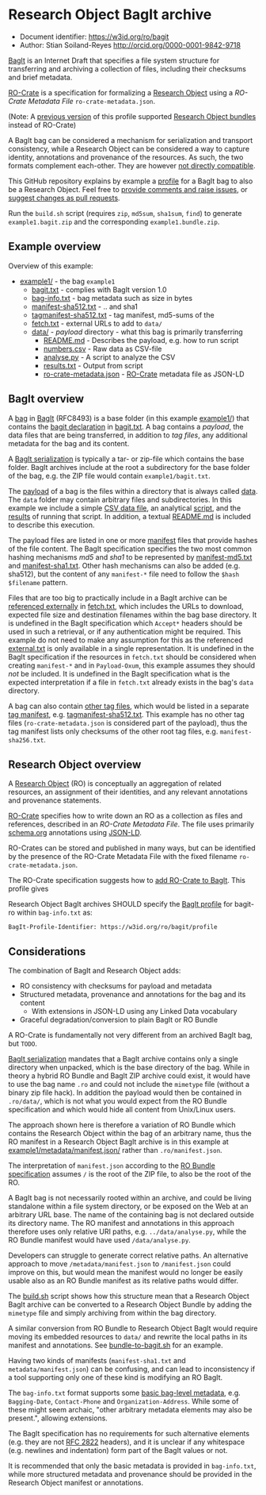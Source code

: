 # Research Object BagIt archive

* Document identifier: https://w3id.org/ro/bagit
* Author: Stian Soiland-Reyes http://orcid.org/0000-0001-9842-9718

[BagIt](https://tools.ietf.org/html/draft-kunze-bagit-14) is an Internet Draft
that specifies a file system structure for transferring and archiving a
collection of files, including their checksums and brief metadata.

[RO-Crate](https://w3id.org/ro/crate/) is a specification for formalizing a [Research Object](http://www.researchobject.org/)
using a _RO-Crate Metadata File_ `ro-crate-metadata.json`. 

(Note: A [previous version]() of this profile supported [Research Object bundles](https://w3id.org/bundle/) instead of RO-Crate)

A BagIt bag can be considered a mechanism for serialization and transport
consistency, while a Research Object can be considered a way to capture
identity, annotations and provenance of the resources. As such, the two
formats complement each-other. They are however
[not directly compatible](#considerations).

This GitHub repository explains by example a
[profile](profile.json) for a BagIt bag to also be
a Research Object. Feel free to
[provide comments and raise issues](https://github.com/ResearchObject/bagit-ro/issues),
or
[suggest changes as pull requests](https://github.com/ResearchObject/bagit-ro/pulls).

Run the `build.sh` script (requires `zip`, `md5sum`, `sha1sum`, `find`) to
generate `example1.bagit.zip` and the corresponding `example1.bundle.zip`.


## Example overview

Overview of this example:

* [example1/](example1/) - the bag `example1`
  * [bagit.txt](example1/bagit.txt) - complies with BagIt version 1.0
  * [bag-info.txt](example1/bag-info.txt) - bag metadata such as size in bytes
  * [manifest-sha512.txt](example1/manifest-sha512.txt) - .. and sha1
  * [tagmanifest-sha512.txt](example1/tagmanifest-sha512.txt) - tag manifest, md5-sums of the
  * [fetch.txt](example1/fetch.txt) - external URLs to add to `data/`
  * [data/](example1/data/) - _payload_ directory - what this bag is primarily transferring
    * [README.md](example1/data/README.md) - Describes the payload, e.g. how to run script
    * [numbers.csv](example1/data/numbers.csv) - Raw data as CSV-file
    * [analyse.py](example1/data/analyse.py) - A script to analyze the CSV
    * [results.txt](example1/data/results.txt) - Output from script
    * [ro-crate-metadata.json](example1/data/ro-crate-metadata) - [RO-Crate](https://w3id.org/ro/crate/) metadata file as JSON-LD


## BagIt overview

A [bag](https://www.rfc-editor.org/rfc/rfc8493.html#section-2)
in [BagIt](https://www.rfc-editor.org/rfc/rfc8493.html) (RFC8493) is a base
folder (in this example [example1/](example1/)) that contains the
[bagit declaration](https://www.rfc-editor.org/rfc/rfc8493.html#section-2.1.1) in
[bagit.txt](example1/bagit.txt). A bag contains a _payload_, the data files
that are being transferred, in addition to _tag files_, any additional 
metadata for the bag and its content.

A [BagIt serialization](https://tools.ietf.org/html/draft-kunze-bagit-14#section-4)
is typically a tar- or zip-file which contains the base folder.
BagIt archives include at the root a subdirectory for the base folder of the
bag, e.g. the ZIP file would contain `example1/bagit.txt`.

The [payload](https://tools.ietf.org/html/draft-kunze-bagit-14#section-2.1.2)
of a bag is the files within a directory that
is always called [data](example1/data/). The `data` folder may
contain arbitrary files and subdirectories. In this example we include a
simple [CSV data file](example1/data/numbers.csv), an
analytical [script](example1/data/analyse.py), and
the [results](example1/data/results.txt) of running that script. In addition,
a textual [README.md](example1/data/README.md) is included to describe this
execution.

The payload files are listed in one or more
[manifest](https://tools.ietf.org/html/draft-kunze-bagit-14#section-2.1.3) files
that provide hashes of the file content. The BagIt specification specifies the
two most common hashing mechanisms _md5_ and _sha1_ to be represented by
[manifest-md5.txt](example1/manifest-md5.txt) and
[manifest-sha1.txt](example1/manifest-sha1.txt). Other hash mechanisms
can also be added (e.g. sha512), but the content of any `manifest-*` file
need to follow the `$hash $filename` pattern.

Files that are too big to practically include in a BagIt archive
can be
[referenced externally](https://www.rfc-editor.org/rfc/rfc8493.html#section-2.2.3)
in [fetch.txt](example1/fetch.txt), which includes the
URLs to download, expected file size and destination filenames
within the bag base directory.
It is undefined in the BagIt specification which `Accept*` headers should be
used in such a retrieval, or if any authentication might be required. This
example do not need to make any assumption for this as the
referenced [external.txt](https://gist.githubusercontent.com/anonymous/7fe620279ea4988a5a1e/raw/e55d9ea6af35ea67cfaf47b03a2b71f9026325fd/external.txt)
is only available in a single representation. It is undefined in the BagIt
specification if the resources in `fetch.txt` should be considered when
creating `manifest-*` and in `Payload-Oxum`, this
example assumes they should *not* be included. It is undefined in the BagIt
specification what is the expected interpretation if a file in `fetch.txt`
already exists in the bag's `data` directory.

A bag can also contain
[other tag files](https://www.rfc-editor.org/rfc/rfc8493.html#section-2.2.4),
which would be listed in a separate
[tag manifest](https://www.rfc-editor.org/rfc/rfc8493.html#section-2.2.1),
e.g. [tagmanifest-sha512.txt](example1/tagmanifest-sha512.txt). 
This example has no other tag files (`ro-crate-metadata.json` is considered part of the payload), 
thus the tag manifest lists only checksums of the other root tag files, e.g. `manifest-sha256.txt`.

## Research Object overview

A [Research Object](http://www.researchobject.org/) (RO) is conceptually an
aggregation of related resources, an assignment of their identities, and
any relevant annotations and provenance statements. 

[RO-Crate](https://w3id.org/ro/crate) specifies how to write down an RO as a
collection as files and references, described in an 
_RO-Crate Metadata File_. The file uses primarily 
[schema.org](https://schema.org/) annotations using [JSON-LD](https://json-ld.org/).

RO-Crates can be stored and published in many ways, but can be identified by the presence of the RO-Crate Metadata File with the fixed filename `ro-crate-metadata.json`. 

The RO-Crate specification suggests how to [add RO-Crate to BagIt](https://www.researchobject.org/ro-crate/1.1/appendix/implementation-notes.html#adding-ro-crate-to-bagit). This profile gives 


Research Object BagIt archives SHOULD specify the [BagIt profile](https://github.com/ruebot/bagit-profiles)
for bagit-ro within `bag-info.txt` as:

```
BagIt-Profile-Identifier: https://w3id.org/ro/bagit/profile
```

## Considerations

The combination of BagIt and Research Object adds:

* RO consistency with checksums for payload and metadata
* Structured metadata, provenance and annotations for the bag and its content
  * With extensions in JSON-LD using any Linked Data vocabulary
* Graceful degradation/conversion to plain BagIt or RO Bundle

A RO-Crate is fundamentally not very different from an archived
BagIt bag, but `TODO`.

[BagIt serialization](https://tools.ietf.org/html/draft-kunze-bagit-14#section-4)
mandates that a BagIt archive contains only a single directory when unpacked,
which is the base directory of the bag. While in theory a hybrid RO Bundle and
BagIt ZIP archive could exist, it would have to use the bag name `.ro` and
could not include the `mimetype` file (without a binary zip file hack).
In addition the payload would then be contained in `.ro/data/`,
which is not what you would expect from the RO Bundle specification
and which would hide all content from Unix/Linux users.

The approach shown here is therefore a variation of RO Bundle which contains the
Research Object within the bag of an arbitrary name, thus the RO manifest in a
Research Object BagIt archive is in this example at
[example1/metadata/manifest.json/](example1/metadata/manifest.json) rather than
`.ro/manifest.json`.

The interpretation of `manifest.json` according to the
[RO Bundle specification](https://w3id.org/bundle/#manifest-json)
assumes `/` is the root of the ZIP file, to also be the root of the RO.

A BagIt bag is not necessarily rooted within an
archive, and could be living standalone within a file system directory,
or be exposed on the Web at an arbitrary URL base. The name of the containing
bag is not declared outside its directory name. The RO manifest and annotations
in this approach therefore uses only relative URI paths, e.g.
`../data/analyse.py`, while the RO Bundle
manifest would have used `/data/analyse.py`.

Developers can struggle to generate correct relative paths. An
alternative approach to move `/metadata/manifest.json` to `/manifest.json`
could improve on this, but would mean the manifest would no longer be
easily usable also as an RO Bundle manifest as its relative paths
would differ.

The [build.sh](build.sh#L22) script shows how this structure mean that a
Research Object BagIt archive can be converted to a Research Object Bundle
by adding the `mimetype` file and simply archiving from within the bag directory.

A similar conversion from RO Bundle to Research Object BagIt would require
moving its embedded resources to `data/` and rewrite the local paths in its
manifest and annotations. See [bundle-to-bagit.sh](bundle-to-bagit.sh) for an example.

Having two kinds of manifests (`manifest-sha1.txt` and `metadata/manifest.json`)
can be confusing, and can lead to inconsistency if a tool supporting only
one of these kind is modifying an RO BagIt.  

The `bag-info.txt` format supports some
[basic bag-level metadata](https://tools.ietf.org/html/draft-kunze-bagit-14#section-2.2.2), e.g.
`Bagging-Date`, `Contact-Phone` and `Organization-Address`. While some of these
might seem archaic, "other arbitrary metadata elements may also be present.",
allowing extensions.

The BagIt specification has no requirements for such alternative elements
(e.g.  they are not [RFC 2822](https://tools.ietf.org/html/rfc2822) headers),
and it is unclear if any whitespace
(e.g. newlines and indentation) form part of the BagIt values or not.

It is recommended that only the basic metadata is provided in `bag-info.txt`,
while more structured metadata and provenance should be
provided in the Research Object manifest or annotations.
